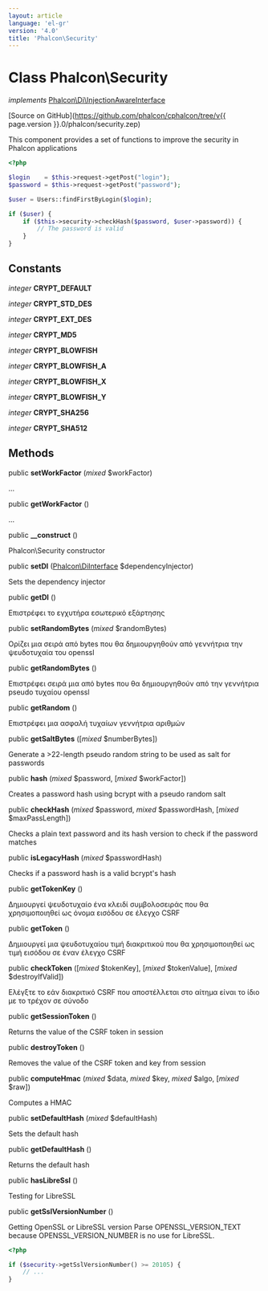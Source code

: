```yaml
---
layout: article
language: 'el-gr'
version: '4.0'
title: 'Phalcon\Security'
---
```

# Class **Phalcon\Security**

*implements* [Phalcon\Di\InjectionAwareInterface](Phalcon_Di_InjectionAwareInterface)

[Source on GitHub](https://github.com/phalcon/cphalcon/tree/v{{ page.version }}.0/phalcon/security.zep)

This component provides a set of functions to improve the security in Phalcon applications

```php
<?php

$login    = $this->request->getPost("login");
$password = $this->request->getPost("password");

$user = Users::findFirstByLogin($login);

if ($user) {
    if ($this->security->checkHash($password, $user->password)) {
        // The password is valid
    }
}

```

## Constants

*integer* **CRYPT_DEFAULT**

*integer* **CRYPT_STD_DES**

*integer* **CRYPT_EXT_DES**

*integer* **CRYPT_MD5**

*integer* **CRYPT_BLOWFISH**

*integer* **CRYPT_BLOWFISH_A**

*integer* **CRYPT_BLOWFISH_X**

*integer* **CRYPT_BLOWFISH_Y**

*integer* **CRYPT_SHA256**

*integer* **CRYPT_SHA512**

## Methods

public **setWorkFactor** (*mixed* $workFactor)

...

public **getWorkFactor** ()

...

public **__construct** ()

Phalcon\Security constructor

public **setDI** ([Phalcon\DiInterface](Phalcon_DiInterface) $dependencyInjector)

Sets the dependency injector

public **getDI** ()

Επιστρέφει το εγχυτήρα εσωτερικό εξάρτησης

public **setRandomBytes** (*mixed* $randomBytes)

Ορίζει μια σειρά από bytes που θα δημιουργηθούν από γεννήτρια την ψευδοτυχαία του openssl

public **getRandomBytes** ()

Επιστρέφει σειρά μια από bytes που θα δημιουργηθούν από την γεννήτρια pseudo τυχαίου openssl

public **getRandom** ()

Επιστρέφει μια ασφαλή τυχαίων γεννήτρια αριθμών

public **getSaltBytes** ([*mixed* $numberBytes])

Generate a >22-length pseudo random string to be used as salt for passwords

public **hash** (*mixed* $password, [*mixed* $workFactor])

Creates a password hash using bcrypt with a pseudo random salt

public **checkHash** (*mixed* $password, *mixed* $passwordHash, [*mixed* $maxPassLength])

Checks a plain text password and its hash version to check if the password matches

public **isLegacyHash** (*mixed* $passwordHash)

Checks if a password hash is a valid bcrypt's hash

public **getTokenKey** ()

Δημιουργεί ψευδοτυχαίο ένα κλειδί συμβολοσειράς που θα χρησιμοποιηθεί ως όνομα εισόδου σε έλεγχο CSRF

public **getToken** ()

Δημιουργεί μια ψευδοτυχαίου τιμή διακριτικού που θα χρησιμοποιηθεί ως τιμή εισόδου σε έναν έλεγχο CSRF

public **checkToken** ([*mixed* $tokenKey], [*mixed* $tokenValue], [*mixed* $destroyIfValid])

Ελέγξτε το εάν διακριτικό CSRF που αποστέλλεται στο αίτημα είναι το ίδιο με το τρέχον σε σύνοδο

public **getSessionToken** ()

Returns the value of the CSRF token in session

public **destroyToken** ()

Removes the value of the CSRF token and key from session

public **computeHmac** (*mixed* $data, *mixed* $key, *mixed* $algo, [*mixed* $raw])

Computes a HMAC

public **setDefaultHash** (*mixed* $defaultHash)

Sets the default hash

public **getDefaultHash** ()

Returns the default hash

public **hasLibreSsl** ()

Testing for LibreSSL

public **getSslVersionNumber** ()

Getting OpenSSL or LibreSSL version Parse OPENSSL_VERSION_TEXT because OPENSSL_VERSION_NUMBER is no use for LibreSSL.

```php
<?php

if ($security->getSslVersionNumber() >= 20105) {
    // ...
}

```